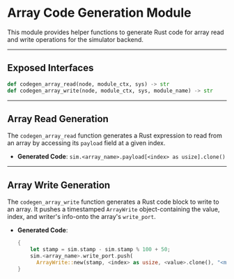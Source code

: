 # Array Code Generation Module

This module provides helper functions to generate Rust code for array read and write operations for the simulator backend.

-----

## Exposed Interfaces

```python
def codegen_array_read(node, module_ctx, sys) -> str
def codegen_array_write(node, module_ctx, sys, module_name) -> str
```

-----

## Array Read Generation

The `codegen_array_read` function generates a Rust expression to read from an array by accessing its `payload` field at a given index.

  * **Generated Code**: `sim.<array_name>.payload[<index> as usize].clone()`

-----

## Array Write Generation

The `codegen_array_write` function generates a Rust code block to write to an array. It pushes a timestamped `ArrayWrite` object-containing the value, index, and writer's info-onto the array's `write_port`.

  * **Generated Code**:
    ```rust
    {
        let stamp = sim.stamp - sim.stamp % 100 + 50;
        sim.<array_name>.write_port.push(
          ArrayWrite::new(stamp, <index> as usize, <value>.clone(), "<module_name>", <port_id>));
    }
    ```
